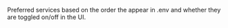 Preferred services based on the order the appear in .env and whether they are toggled on/off in the UI.
